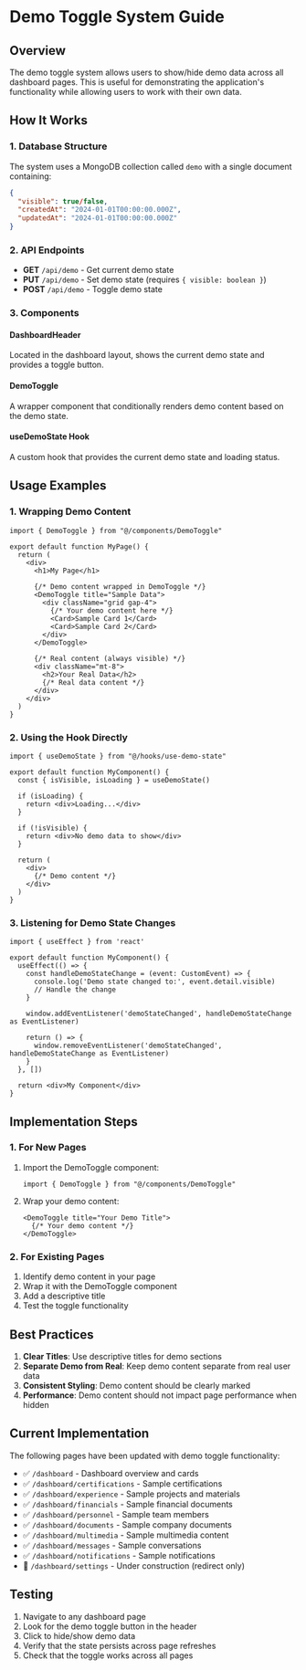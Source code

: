 # Demo Toggle System Guide

## Overview

The demo toggle system allows users to show/hide demo data across all dashboard pages. This is useful for demonstrating the application's functionality while allowing users to work with their own data.

## How It Works

### 1. Database Structure

The system uses a MongoDB collection called `demo` with a single document containing:
```json
{
  "visible": true/false,
  "createdAt": "2024-01-01T00:00:00.000Z",
  "updatedAt": "2024-01-01T00:00:00.000Z"
}
```

### 2. API Endpoints

- **GET** `/api/demo` - Get current demo state
- **PUT** `/api/demo` - Set demo state (requires `{ visible: boolean }`)
- **POST** `/api/demo` - Toggle demo state

### 3. Components

#### DashboardHeader
Located in the dashboard layout, shows the current demo state and provides a toggle button.

#### DemoToggle
A wrapper component that conditionally renders demo content based on the demo state.

#### useDemoState Hook
A custom hook that provides the current demo state and loading status.

## Usage Examples

### 1. Wrapping Demo Content

```tsx
import { DemoToggle } from "@/components/DemoToggle"

export default function MyPage() {
  return (
    <div>
      <h1>My Page</h1>
      
      {/* Demo content wrapped in DemoToggle */}
      <DemoToggle title="Sample Data">
        <div className="grid gap-4">
          {/* Your demo content here */}
          <Card>Sample Card 1</Card>
          <Card>Sample Card 2</Card>
        </div>
      </DemoToggle>
      
      {/* Real content (always visible) */}
      <div className="mt-8">
        <h2>Your Real Data</h2>
        {/* Real data content */}
      </div>
    </div>
  )
}
```

### 2. Using the Hook Directly

```tsx
import { useDemoState } from "@/hooks/use-demo-state"

export default function MyComponent() {
  const { isVisible, isLoading } = useDemoState()
  
  if (isLoading) {
    return <div>Loading...</div>
  }
  
  if (!isVisible) {
    return <div>No demo data to show</div>
  }
  
  return (
    <div>
      {/* Demo content */}
    </div>
  )
}
```

### 3. Listening for Demo State Changes

```tsx
import { useEffect } from 'react'

export default function MyComponent() {
  useEffect(() => {
    const handleDemoStateChange = (event: CustomEvent) => {
      console.log('Demo state changed to:', event.detail.visible)
      // Handle the change
    }

    window.addEventListener('demoStateChanged', handleDemoStateChange as EventListener)

    return () => {
      window.removeEventListener('demoStateChanged', handleDemoStateChange as EventListener)
    }
  }, [])
  
  return <div>My Component</div>
}
```

## Implementation Steps

### 1. For New Pages

1. Import the DemoToggle component:
   ```tsx
   import { DemoToggle } from "@/components/DemoToggle"
   ```

2. Wrap your demo content:
   ```tsx
   <DemoToggle title="Your Demo Title">
     {/* Your demo content */}
   </DemoToggle>
   ```

### 2. For Existing Pages

1. Identify demo content in your page
2. Wrap it with the DemoToggle component
3. Add a descriptive title
4. Test the toggle functionality

## Best Practices

1. **Clear Titles**: Use descriptive titles for demo sections
2. **Separate Demo from Real**: Keep demo content separate from real user data
3. **Consistent Styling**: Demo content should be clearly marked
4. **Performance**: Demo content should not impact page performance when hidden

## Current Implementation

The following pages have been updated with demo toggle functionality:

- ✅ `/dashboard` - Dashboard overview and cards
- ✅ `/dashboard/certifications` - Sample certifications
- ✅ `/dashboard/experience` - Sample projects and materials
- ✅ `/dashboard/financials` - Sample financial documents
- ✅ `/dashboard/personnel` - Sample team members
- ✅ `/dashboard/documents` - Sample company documents
- ✅ `/dashboard/multimedia` - Sample multimedia content
- ✅ `/dashboard/messages` - Sample conversations
- ✅ `/dashboard/notifications` - Sample notifications
- 🔄 `/dashboard/settings` - Under construction (redirect only)

## Testing

1. Navigate to any dashboard page
2. Look for the demo toggle button in the header
3. Click to hide/show demo data
4. Verify that the state persists across page refreshes
5. Check that the toggle works across all pages
